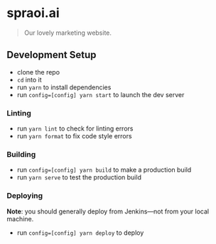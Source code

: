 # spraoi.ai

> Our lovely marketing website.

## Development Setup

- clone the repo
- `cd` into it
- run `yarn` to install dependencies
- run `config=[config] yarn start` to launch the dev server

### Linting

- run `yarn lint` to check for linting errors
- run `yarn format` to fix code style errors

### Building

- run `config=[config] yarn build` to make a production build
- run `yarn serve` to test the production build

### Deploying

**Note**: you should generally deploy from Jenkins—not from your local machine.

- run `config=[config] yarn deploy` to deploy
